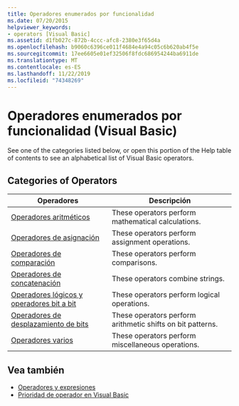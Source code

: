 ```yaml
---
title: Operadores enumerados por funcionalidad
ms.date: 07/20/2015
helpviewer_keywords:
- operators [Visual Basic]
ms.assetid: d1fb027c-872b-4ccc-afc8-2380e3f65d4a
ms.openlocfilehash: b9060c6396ce011f4684e4a94c05c6b620ab4f5e
ms.sourcegitcommit: 17ee6605e01ef32506f8fdc686954244ba6911de
ms.translationtype: MT
ms.contentlocale: es-ES
ms.lasthandoff: 11/22/2019
ms.locfileid: "74348269"
---
```

# <a name="operators-listed-by-functionality-visual-basic"></a>Operadores enumerados por funcionalidad (Visual Basic)
See one of the categories listed below, or open this portion of the Help table of contents to see an alphabetical list of Visual Basic operators.  
  
## <a name="categories-of-operators"></a>Categories of Operators  
  
|Operadores|Descripción|  
|---------------|-----------------|  
|[Operadores aritméticos](../../../visual-basic/language-reference/operators/arithmetic-operators.md)|These operators perform mathematical calculations.|  
|[Operadores de asignación](../../../visual-basic/language-reference/operators/assignment-operators.md)|These operators perform assignment operations.|  
|[Operadores de comparación](../../../visual-basic/language-reference/operators/comparison-operators.md)|These operators perform comparisons.|  
|[Operadores de concatenación](../../../visual-basic/language-reference/operators/concatenation-operators.md)|These operators combine strings.|  
|[Operadores lógicos y operadores bit a bit](../../../visual-basic/language-reference/operators/logical-bitwise-operators.md)|These operators perform logical operations.|  
|[Operadores de desplazamiento de bits](../../../visual-basic/language-reference/operators/bit-shift-operators.md)|These operators perform arithmetic shifts on bit patterns.|  
|[Operadores varios](../../../visual-basic/language-reference/operators/miscellaneous-operators.md)|These operators perform miscellaneous operations.|  
  
## <a name="see-also"></a>Vea también

- [Operadores y expresiones](../../../visual-basic/programming-guide/language-features/operators-and-expressions/index.md)
- [Prioridad de operador en Visual Basic](../../../visual-basic/language-reference/operators/operator-precedence.md)
